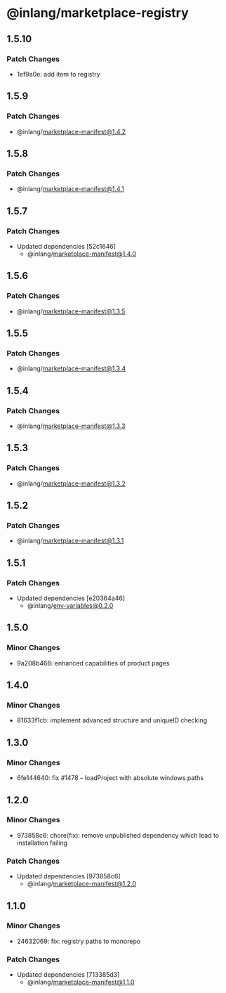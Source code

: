 # @inlang/marketplace-registry

## 1.5.10

### Patch Changes

- 1ef9a0e: add item to registry

## 1.5.9

### Patch Changes

- @inlang/marketplace-manifest@1.4.2

## 1.5.8

### Patch Changes

- @inlang/marketplace-manifest@1.4.1

## 1.5.7

### Patch Changes

- Updated dependencies [52c1646]
  - @inlang/marketplace-manifest@1.4.0

## 1.5.6

### Patch Changes

- @inlang/marketplace-manifest@1.3.5

## 1.5.5

### Patch Changes

- @inlang/marketplace-manifest@1.3.4

## 1.5.4

### Patch Changes

- @inlang/marketplace-manifest@1.3.3

## 1.5.3

### Patch Changes

- @inlang/marketplace-manifest@1.3.2

## 1.5.2

### Patch Changes

- @inlang/marketplace-manifest@1.3.1

## 1.5.1

### Patch Changes

- Updated dependencies [e20364a46]
  - @inlang/env-variables@0.2.0

## 1.5.0

### Minor Changes

- 9a208b466: enhanced capabilities of product pages

## 1.4.0

### Minor Changes

- 81633f1cb: implement advanced structure and uniqueID checking

## 1.3.0

### Minor Changes

- 6fe144640: fix #1478 – loadProject with absolute windows paths

## 1.2.0

### Minor Changes

- 973858c6: chore(fix): remove unpublished dependency which lead to installation failing

### Patch Changes

- Updated dependencies [973858c6]
  - @inlang/marketplace-manifest@1.2.0

## 1.1.0

### Minor Changes

- 24632069: fix: registry paths to monorepo

### Patch Changes

- Updated dependencies [713385d3]
  - @inlang/marketplace-manifest@1.1.0

